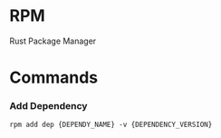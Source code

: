 # RPM
 Rust Package Manager


# Commands

### Add Dependency 
```rpm add dep {DEPENDY_NAME} -v {DEPENDENCY_VERSION}```
